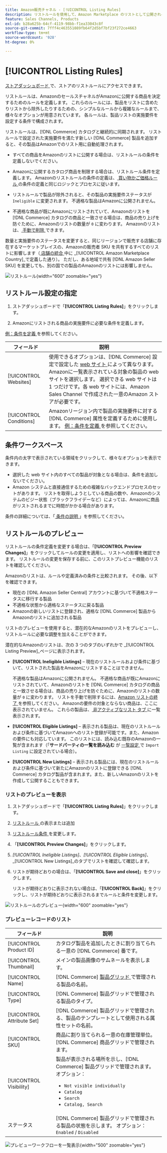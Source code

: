 ```yaml
---
title: Amazon販売チャネル - [!UICONTROL Listing Rules]
description: リストルールを使用して、Amazon Marketplace のリストとして公開されるCommerce カタログ商品を決定します。
feature: Sales Channels, Products
exl-id: b28a625b-64cf-4119-98bb-f1ea33043c8f
source-git-commit: 7fff4c463551089fb64f2d5bf7bf23f272ce4663
workflow-type: tm+mt
source-wordcount: '928'
ht-degree: 0%

---
```


# [!UICONTROL Listing Rules]

[ ストアダッシュボード ](./amazon-store-dashboard.md) で、ストアのリストルールにアクセスできます。

リストルールは、AmazonのセールスチャネルがAmazonに公開する商品を決定するためのルールを定義します。 これらのルールには、製品をリストに含めたりリストから除外したりするための、シンプルなルールから複雑なルールまで、様々なオプションが用意されています。 各ルールは、製品リストの実施要件を設定する条件で構成されます。

リストルールは、[!DNL Commerce] カタログと継続的に同期されます。 リストルールで設定された実施要件を満たす新しい [!DNL Commerce] 製品を追加すると、その製品はAmazonでのリスト用に自動処理されます。

- すべての商品をAmazonのリストに公開する場合は、リストルールの条件を定義しないでください。

- Amazonに公開するカタログ商品を制限する場合は、リストルール条件を定義します。 Amazonのリストルールの条件の定義は、[ 買い物かご価格ルール ](https://experienceleague.adobe.com/docs/commerce-admin/marketing/promotions/cart-rules/price-rules-cart.html) の条件の定義と同じロジックとプロセスに従います。

- リストルールで製品が除外されると、その製品の実施要件ステータスが `Ineligible` に変更されます。 不適格な製品はAmazonに公開されません。

- 不適格な商品が既にAmazonにリストされていて、Amazonのリストを [!DNL Commerce] カタログの商品と一致させる場合は、商品の売り上げを防ぐために、Amazonのリストの数量が `0` に変わります。 Amazonのリストは、[ 手動で削除 ](./end-listings-manually.md) できます。

数量と実施要件のステータスを変更すると、同じリージョンで販売する店舗に存在するマーケットプレイスの、Amazonの販売者 SKU を共有するすべてのリストに影響します（[ 店舗の統合 ](./store-integration.md) 中に _[!UICONTROL Amazon Marketplace Country]_で定義した通り）。 ただし、ある地域で共有 [!DNL Amazon Seller SKU] を変更しても、別の国での製品のAmazonのリストには影響しません。

![ リストルール ](assets/ob-listing-rules.png){width="600" zoomable="yes"}

## リストルール設定の指定

1. ストアダッシュボードで「**[!UICONTROL Listing Rules]**」をクリックします。

1. Amazonにリストされる商品の実施要件に必要な条件を定義します。

[ 例：条件を定義 ](./ob-define-condition-example.md) を参照してください。

| フィールド | 説明 |
|-------------------------|---------------------------------------------------------------------------------------------------------------------------------------------------------------------------------------------------------------------------------------------------------------------------------------------------------------------------------------------------------------------------------------|
| [!UICONTROL Websites] | 使用できるオプションは、[!DNL Commerce] 設定で設定した [web サイト ](https://experienceleague.adobe.com/docs/commerce-admin/start/setup/websites-stores-views.html) によって異なります。 Amazonに一覧表示されている対象の製品の web サイトを選択します。 選択できる web サイトは 1 つだけです。各 web サイトには、Amazon Sales Channel で作成された一意のAmazon ストアが必要です。 |
| [!UICONTROL Conditions] | Amazonリージョン内で製品の実施要件に対する [!DNL Commerce] 属性を定義するために使用します。 [ 例：条件を定義 ](./ob-define-condition-example.md) を参照してください。 |

## 条件ワークスペース

条件内の太字で表示されている領域をクリックして、様々なオプションを表示できます。

- 選択した web サイト内のすべての製品が対象となる場合は、条件を追加しないでください。
- Amazon システムと直接通信するための複雑なバックエンドプロセスのセットがあります。 リストを取得しようとしている商品の数や、Amazonのシステムのビジー状態（ブラックフライデーなど）によっては、Amazonに商品がリストされるまでに時間がかかる場合があります。

条件の詳細については、「[ 条件の説明 ](https://experienceleague.adobe.com/docs/commerce-admin/marketing/promotions/cart-rules/price-rules-cart.html)」を参照してください。

## リストルールのプレビュー

リストルールの条件定義を変更する場合は、「**[!UICONTROL Preview Changes]**」をクリックしてルールの変更を適用し、リストへの影響を確認できます。 リストルールの変更を保存する前に、このリストプレビュー機能のリストを確認してください。

Amazonのリストは、ルールや定義済みの条件と比較されます。 その後、以下を確認できます。

- 現在の [!DNL Amazon Seller Central] アカウントに基づいて不適格ステータスに移行する製品
- 不適格な状態から適格なステータスに戻る製品
- Amazonの新しいリストに登録され、適格な [!DNL Commerce] 製品からAmazonのリストに追加される製品

リストのプレビューを使用すると、潜在的なAmazonのリストをプレビューし、リストルールに必要な調整を加えることができます。

潜在的なAmazonのリストは、次の 3 つのタブのいずれかで _[!UICONTROL Listing Preview]_ページに表示されます。

- **[!UICONTROL Ineligible Listings]** – 現在のリストルールおよび条件に基づいて、リストされた製品をAmazonにリストすることはできません。

  不適格な製品はAmazonに公開されません。 不適格な商品が既にAmazonにリストされていて、Amazonのリストを [!DNL Commerce] カタログの商品と一致させる場合は、商品の売り上げを防ぐために、Amazonのリストの数量が `0` に変わります。 リストを手動で削除するには、[Amazon リストの終了 ](./end-listings-manually.md) を参照してください。 Amazonの要件の対象とならない商品は、ここに表示されていません。 これらの製品は、[ 非アクティブなリスト タブ ](./inactive-listings.md) に一覧表示されます。

- **[!UICONTROL Eligible Listings]** – 表示される製品は、現在のリストルールおよび条件に基づいてAmazonへのリスト登録が可能です。また、Amazonの要件にも対応しています。 このリストには、読み込む既存のAmazonの一覧が含まれます（「**サードパーティの一覧を読み込む** が [ 一覧設定 ](./third-party-listing-settings.md) で `Import Listing` に設定されている場合）。

- **[!UICONTROL New Listings]** – 表示される製品には、現在のリストルールおよび条件に基づいて新たにAmazonのリストに登録できる [!DNL Commerce] カタログ製品が含まれます。また、新しいAmazonのリストを作成して公開することもできます。

### リストのプレビューを表示

1. ストアダッシュボードで「**[!UICONTROL Listing Rules]**」をクリックします。

1. [ リストルール ](./listing-rules.md) の表示または追加

1. [ リストルール条件 ](./ob-define-condition-example.md) を変更します。

1. 「**[!UICONTROL Preview Changes]**」をクリックします。

1. _[!UICONTROL Ineligible Listings]_、_[!UICONTROL Eligible Listings]_、_[!UICONTROL New Listings]_のタブでリストを確認して確認します。

1. リストが期待どおりの場合は、「**[!UICONTROL Save and close]**」をクリックします。

   リストが期待どおりに表示されない場合は、「**[!UICONTROL Back]**」をクリックし、リストが期待どおりに表示されるまでルールと条件を変更します。

![ リストルールのプレビュー ](assets/amazon-listing-rule-preview.png){width="600" zoomable="yes"}

### プレビューレコードのリスト

| フィールド | 説明 |
|----------------------------|---------------------------------------------------------------------------------------------------------------------------------------------------------------------------------------------------------|
| [!UICONTROL Product ID] | カタログ製品を追加したときに割り当てられる一意の [!DNL Commerce] 番です。 |
| [!UICONTROL Thumbnail] | メインの製品画像のサムネールを表示します。 |
| [!UICONTROL Name] | [!DNL Commerce] [ 製品グリッド ](https://experienceleague.adobe.com/docs/commerce-admin/catalog/products/products-list.html) で管理される製品の名前。 |
| [!UICONTROL Type] | [!DNL Commerce] 製品グリッドで管理される製品のタイプ。 |
| [!UICONTROL Attribute Set] | [!DNL Commerce] 製品グリッドで管理される、製品のテンプレートとして使用される属性セットの名前。 |
| [!UICONTROL SKU] | 商品に割り当てられる一意の在庫管理単位。[!DNL Commerce] 商品グリッドで管理されます。 |
| [!UICONTROL Visibility] | 製品が表示される場所を示し、[!DNL Commerce] 製品グリッドで管理されます。 オプション：<ul><li>`Not visible individually`</li><li>`Catalog`</li><li>`Search`</li><li>`Catalog, Search`</li></ul> |
| ステータス | [!DNL Commerce] 製品グリッドで管理される製品の状態を示します。 オプション：`Enabled` / `Disabled` |

![ プレビューワークフローを一覧表示 ](assets/listing-preview-flowchart.png){width="500" zoomable="yes"}
